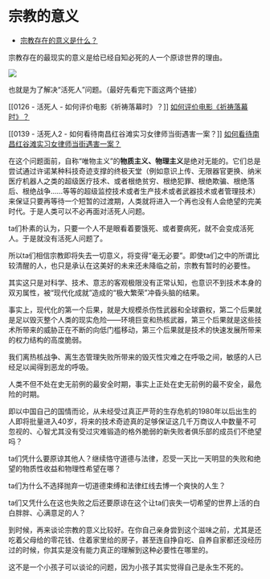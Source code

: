 # 宗教的意义

- [宗教存在的意义是什么？](https://www.zhihu.com/question/28452782/answer/1900624848)
  

宗教存在的最现实的意义是给已经自知必死的人一个原谅世界的理由。

![](https://pic2.zhimg.com/80/v2-6cf16eb9d57d67f3871907625d72640c_1440w.jpg?source=c8b7c179)

也就是为了解决“活死人”问题。（最好先看完下面这两个链接）

[[0126 - 活死人 - 如何评价电影《祈祷落幕时》？]]
[如何评价电影《祈祷落幕时》？](https://www.zhihu.com/question/288403977/answer/658358536)


[[0139 - 活死人2 - 如何看待南昌红谷滩实习女律师当街遇害一案？]]
[如何看待南昌红谷滩实习女律师当街遇害一案？](https://www.zhihu.com/question/326341279/answer/697745521)

在这个问题面前，自称“唯物主义”的**物质主义、物理主义**是绝对无能的。它们总是尝试通过许诺某种科技奇迹支撑的终极天堂（例如意识上传、无限器官更换、纳米医疗机器人之类的超级医疗技术、或者根绝贫穷、根绝犯罪、根绝欺骗、根绝落后、根绝战争……等等的超级监控技术或者生产技术或者武器技术或者管理技术）来保证只要再等待一个短暂的过渡期，人类就将进入一个再也没有人会绝望的完美时代。于是人类可以不必再面对活死人问题。

ta们朴素的认为，只要一个人不是眼看着要饿死、或者要病死，就不会变成活死人。于是就没有活死人问题了。

所以ta们相信宗教即将失去一切意义，将变得“毫无必要”。即使ta们之中的所谓比较清醒的人，也只是承认在这美好的未来还未降临之前，宗教有暂时的必要性。

其实这只是对科学、技术、意志的客观极限没有正常认知，也意识不到技术本身的双刃属性，被“现代化成就”造成的“极大繁荣”冲昏头脑的结果。

事实上，现代化的第一个后果，就是大规模杀伤性武器和全球霸权，第二个后果就是足以毁灭整个人类的现实危险——环境巨变和热核武器，第三个后果就是这些技术所带来的威胁正在不断的向低门槛移动，第三个后果就是技术的快速发展所带来的权力结构的高度脆弱。

我们离热核战争、离生态管理失败所带来的毁灭性灾难之在呼吸之间，敏感的人已经足以闻得到恶龙的呼吸。

人类不但不处在史无前例的最安全时期，事实上正处在史无前例的最不安全，最危险的时期。

即以中国自己的国情而论，从未经受过真正严苛的生存危机的1980年以后出生的人即将批量进入40岁，将来的技术奇迹真的足够保证这几千万商议人中数量不可忽视的、心智尤其没有受过灾难锻造的格外脆弱的新失败者俱乐部的成员们不绝望吗？

ta们凭什么要原谅其他人？继续恪守道德与法律，忍受一天比一天明显的失败和绝望的物质性收益和物理性希望在哪？

ta们为什么不选择抛弃一切道德束缚和法律红线去博一个爽快的人生？

ta们又凭什么在这也失败之后还要原谅在这个让ta们丧失一切希望的世界上活的白白胖胖、心满意足的人？

到时候，再来谈论宗教的意义比较好。在你自己亲身尝到这个滋味之前，尤其是还吃着父母给的零花钱、住着家里给的房子，甚至连自挣自吃、自养自家都还没经历过的时候，你其实是没有能力真正的理解到这种必要性在哪里的。

这不是一个小孩子可以谈论的问题，因为小孩子其实觉得自己是永生不死的。